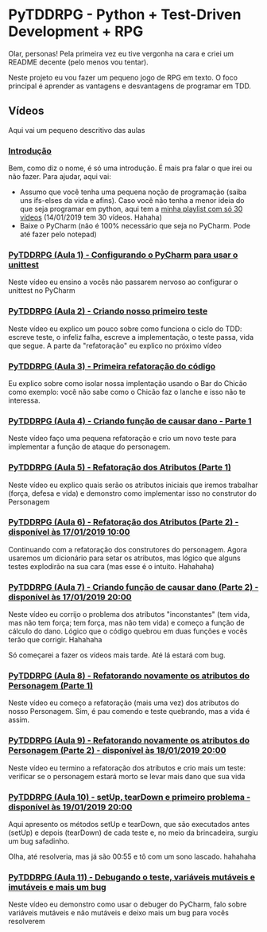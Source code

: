 # PyTDDRPG - Python + Test-Driven Development + RPG

Olar, personas! Pela primeira vez eu tive vergonha na cara e criei um README decente (pelo menos vou tentar).

Neste projeto eu vou fazer um pequeno jogo de RPG em texto. O foco principal é aprender as vantagens e desvantagens de programar em TDD.

## Vídeos

Aqui vai um pequeno descritivo das aulas

### [Introdução](https://www.youtube.com/watch?v=a_eBuAHIkNM)

Bem, como diz o nome, é só uma introdução. É mais pra falar o que irei ou não fazer. Para ajudar, aqui vai:

* Assumo que você tenha uma pequena noção de programação (saiba uns ifs-elses da vida e afins). Caso você não tenha a menor ideia do que seja programar em python, aqui tem a [minha playlist com só 30 vídeos](https://www.youtube.com/playlist?list=PL4OAe-tL47saDYxam_QeJSsOsuVJx2ymN) (14/01/2019 tem 30 vídeos. Hahaha)
* Baixe o PyCharm (não é 100% necessário que seja no PyCharm. Pode até fazer pelo notepad)


### [PyTDDRPG (Aula 1) - Configurando o PyCharm para usar o unittest](https://www.youtube.com/watch?v=vqzQmvir-Qg)

Neste vídeo eu ensino a vocês não passarem nervoso ao configurar o unittest no PyCharm

### [PyTDDRPG (Aula 2) - Criando nosso primeiro teste](https://www.youtube.com/watch?v=thFQjUFySq0)

Neste vídeo eu explico um pouco sobre como funciona o ciclo do TDD: escreve teste, o infeliz falha, escreve a implementação, o teste passa, vida que segue. A parte da "refatoração" eu explico no próximo vídeo

### [PyTDDRPG (Aula 3) - Primeira refatoração do código](https://www.youtube.com/watch?v=oBZFp5Lp8Kk)

Eu explico sobre como isolar nossa implentação usando o Bar do Chicão como exemplo: você não sabe como o Chicão faz o lanche e isso não te interessa.

### [PyTDDRPG (Aula 4) - Criando função de causar dano - Parte 1](https://www.youtube.com/watch?v=Hgt89arr_2w)

Neste vídeo faço uma pequena refatoração e crio um novo teste para implementar a função de ataque do personagem.

### [PyTDDRPG (Aula 5) - Refatoração dos Atributos (Parte 1)](https://www.youtube.com/watch?v=auvyQVGJsJY)

Neste vídeo eu explico quais serão os atributos iniciais que iremos trabalhar (força, defesa e vida) e demonstro como implementar isso no construtor do Personagem

### [PyTDDRPG (Aula 6) - Refatoração dos Atributos (Parte 2) - disponível às 17/01/2019 10:00](https://youtu.be/qIrKzpBvgnE)

Continuando com a refatoração dos construtores do personagem. Agora usaremos um dicionário para setar os atributos, mas lógico que alguns testes explodirão na sua cara (mas esse é o intuito. Hahahaha)

### [PyTDDRPG (Aula 7) - Criando função de causar dano (Parte 2) - disponível às 17/01/2019 20:00](https://youtu.be/5w1v6sTtXXw)

Neste vídeo eu corrijo o problema dos atributos "inconstantes" (tem vida, mas não tem força; tem força, mas não tem vida) e começo a função de cálculo do dano. Lógico que o código quebrou em duas funções e vocês terão que corrigir. Hahahaha

Só começarei a fazer os vídeos mais tarde. Até lá estará com bug.

### [PyTDDRPG (Aula 8) - Refatorando novamente os atributos do Personagem (Parte 1)](https://youtu.be/M88WDBBscx4)

Neste vídeo eu começo a refatoração (mais uma vez) dos atributos do nosso Personagem. Sim, é pau comendo e teste quebrando, mas a vida é assim.

### [PyTDDRPG (Aula 9) - Refatorando novamente os atributos do Personagem (Parte 2) - disponível às 18/01/2019 20:00](https://youtu.be/vIatMBrpe-k)

Neste vídeo eu termino a refatoração dos atributos e crio mais um teste: verificar se o personagem estará morto se levar mais dano que sua vida

### [PyTDDRPG (Aula 10) - setUp, tearDown e primeiro problema - disponível às 19/01/2019 20:00](https://youtu.be/Psabui8U_Iw)

Aqui apresento os métodos setUp e tearDown, que são executados antes (setUp) e depois (tearDown) de cada teste e, no meio da brincadeira, surgiu um bug safadinho.

Olha, até resolveria, mas já são 00:55 e tô com um sono lascado. hahahaha

### [PyTDDRPG (Aula 11) - Debugando o teste, variáveis mutáveis e imutáveis e mais um bug](https://youtu.be/abqmiu15dg0)

Neste vídeo eu demonstro como usar o debuger do PyCharm, falo sobre variáveis mutáveis e não mutáveis e deixo mais um bug para vocês resolverem 